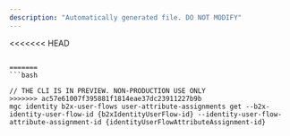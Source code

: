 ```yaml
---
description: "Automatically generated file. DO NOT MODIFY"
---
```


<<<<<<< HEAD
```cli

=======
```bash

// THE CLI IS IN PREVIEW. NON-PRODUCTION USE ONLY
>>>>>>> ac57e61007f395881f1814eae37dc23911227b9b
mgc identity b2x-user-flows user-attribute-assignments get --b2x-identity-user-flow-id {b2xIdentityUserFlow-id} --identity-user-flow-attribute-assignment-id {identityUserFlowAttributeAssignment-id}

```